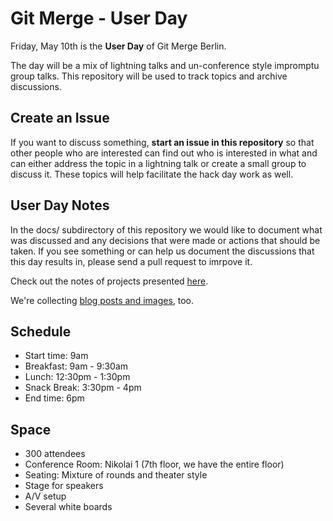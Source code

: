 # Git Merge - User Day

Friday, May 10th is the **User Day** of Git Merge Berlin. 

The day will be a mix of lightning talks and un-conference style impromptu group talks. This repository will be used to track topics and archive discussions.

## Create an Issue

If you want to discuss something, **start an issue in this repository** so that other people who are interested can find out who is interested in what and can either address the topic in a lightning talk or create a small group to discuss it.  These topics will help facilitate the hack day work as well.

## User Day Notes

In the docs/ subdirectory of this repository we would like to document what was discussed and any decisions that were made or actions that should be taken.  If you see something or can help us document the discussions that this day results in, please send a pull request to imrpove it.
 
Check out the notes of projects presented [here](https://github.com/git-merge/user-day/blob/master/docs/01-index.md).

We're collecting [blog posts and images](https://github.com/git-merge/user-day/blob/master/docs/02-index.md), too.

## Schedule

* Start time: 9am
* Breakfast: 9am - 9:30am
* Lunch: 12:30pm - 1:30pm
* Snack Break: 3:30pm - 4pm
* End time: 6pm

## Space

* 300 attendees
* Conference Room: Nikolai 1 (7th floor, we have the entire floor)
* Seating: Mixture of rounds and theater style
* Stage for speakers
* A/V setup 
* Several white boards


